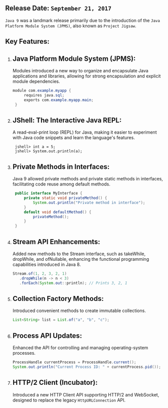 ## Release Date: `September 21, 2017`

`Java 9` was a landmark release primarily due to the introduction of the `Java Platform Module System (JPMS)`, also known as `Project Jigsaw`.

## Key Features:

1. ## Java Platform Module System (JPMS):

   Modules introduced a new way to organize and encapsulate Java applications and libraries, allowing for strong encapsulation and explicit module dependencies.

   ```java
   module com.example.myapp {
        requires java.sql;
        exports com.example.myapp.main;
    }

   ```

2. ## JShell: The Interactive Java REPL:

   A read-eval-print loop (REPL) for Java, making it easier to experiment with Java code snippets and learn the language's features.

   ```shell
    jshell> int a = 5;
    jshell> System.out.println(a);
   ```

3. ## Private Methods in Interfaces:

   Java 9 allowed private methods and private static methods in interfaces, facilitating code reuse among default methods.

   ```java
    public interface MyInterface {
        private static void privateMethod() {
            System.out.println("Private method in interface");
        }
        default void defaultMethod() {
            privateMethod();
        }
    }

   ```

4. ## Stream API Enhancements:

   Added new methods to the Stream interface, such as takeWhile, dropWhile, and ofNullable, enhancing the functional programming capabilities introduced in Java 8.

   ```java
   Stream.of(1, 2, 3, 2, 1)
      .dropWhile(n -> n < 3)
      .forEach(System.out::println); // Prints 3, 2, 1

   ```

5. ## Collection Factory Methods:

   Introduced convenient methods to create immutable collections.

   ```java
   List<String> list = List.of("a", "b", "c");
   ```

6. ## Process API Updates:

   Enhanced the API for controlling and managing operating-system processes.

   ```java
   ProcessHandle currentProcess = ProcessHandle.current();
   System.out.println("Current Process ID: " + currentProcess.pid());

   ```

7. ## HTTP/2 Client (Incubator):
   Introduced a new HTTP Client API supporting HTTP/2 and WebSocket, designed to replace the legacy `HttpURLConnection` API.
